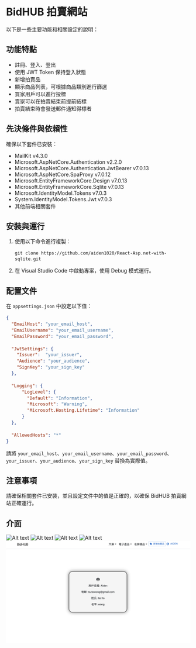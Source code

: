 # BidHUB 拍賣網站

以下是一些主要功能和相關設定的說明：

## 功能特點

- 註冊、登入、登出
- 使用 JWT Token 保持登入狀態
- 新增拍賣品
- 顯示商品列表，可根據商品類別進行篩選
- 買家用戶可以進行投標
- 賣家可以在拍賣結束前提前結標
- 拍賣結束時會發送郵件通知得標者

## 先決條件與依賴性

確保以下套件已安裝：

- MailKit v4.3.0
- Microsoft.AspNetCore.Authentication v2.2.0
- Microsoft.AspNetCore.Authentication.JwtBearer v7.0.13
- Microsoft.AspNetCore.SpaProxy v7.0.12
- Microsoft.EntityFrameworkCore.Design v7.0.13
- Microsoft.EntityFrameworkCore.Sqlite v7.0.13
- Microsoft.IdentityModel.Tokens v7.0.3
- System.IdentityModel.Tokens.Jwt v7.0.3
- 其他前端相關套件

## 安裝與運行

1. 使用以下命令進行複製：

    ```
    git clone https://github.com/aiden1020/React-Asp.net-with-sqlite.git
    ```

2. 在 Visual Studio Code 中啟動專案，使用 Debug 模式運行。

## 配置文件

在 `appsettings.json` 中設定以下值：

```json
{
  "EmailHost": "your_email_host",
  "EmailUsername": "your_email_username",
  "EmailPassword": "your_email_password",

  "JwtSettings": {
    "Issuer":  "your_issuer", 
    "Audience": "your_audience", 
    "SignKey": "your_sign_key"
  },

  "Logging": {
      "LogLevel": {
        "Default": "Information",
        "Microsoft": "Warning",
        "Microsoft.Hosting.Lifetime": "Information"
      }
  },

  "AllowedHosts": "*"
}
```

請將 `your_email_host`、`your_email_username`、`your_email_password`、`your_issuer`、`your_audience`、`your_sign_key` 替換為實際值。

## 注意事項

請確保相關套件已安裝，並且設定文件中的值是正確的，以確保 BidHUB 拍賣網站正確運行。

## 介面
![Alt text](<Screenshot 2023-12-04 at 00.07.16.png>)
![Alt text](<Screenshot 2023-12-04 at 00.08.55.png>)
![Alt text](image.png)
![Alt text](image-1.png)
![Alt text](Images/image-2.png)